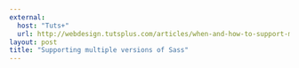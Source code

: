 ```yaml
---
external: 
  host: "Tuts+"
  url: http://webdesign.tutsplus.com/articles/when-and-how-to-support-multiple-versions-of-sass--cms-20935
layout: post
title: "Supporting multiple versions of Sass"
---
```

